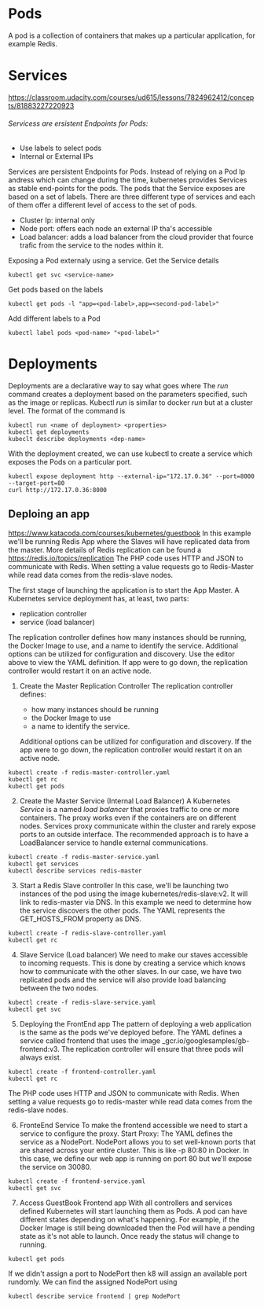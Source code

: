 # Pods
 A pod is a collection of containers that makes up a particular application, for example Redis.

# Services
https://classroom.udacity.com/courses/ud615/lessons/7824962412/concepts/81883227220923

###### Servicess are ersistent Endpoints for Pods:
 - Use labels to select pods
 - Internal or External IPs
 
Services are persistent Endpoints for Pods. Instead of relying on a Pod Ip andress which can change during the time, 
kubernetes provides Services as stable end-points for the pods. The pods that the Service exposes are based on a 
set of labels. There are three different type of services and each of them offer a different level of access to the 
set of pods.
 - Cluster Ip: internal only
 - Node port: offers each node an external IP tha's accessible
 - Load balancer: adds a load balancer from the cloud provider that fource trafic from the service to the nodes
   within it.

Exposing a Pod externaly using a service.
Get the Service details
```console
kubectl get svc <service-name>
```

Get pods based on the labels
```console
kubectl get pods -l "app=<pod-label>,app=<second-pod-label>"
```

Add different labels to a Pod
```console
kubectl label pods <pod-name> "<pod-label>"
```

# Deployments 
Deployments are a declarative way to say what goes where
The *run* command creates a deployment based on the parameters specified, such as the image or replicas. Kubectl *run* is similar to docker *run* but at a cluster level.
The format of the command is 
```console
kubectl run <name of deployment> <properties>
kubectl get deployments
kubeclt describe deployments <dep-name>
```
With the deployment created, we can use kubectl to create a service which exposes the Pods on a particular port.
```console
kubectl expose deployment http --external-ip="172.17.0.36" --port=8000 --target-port=80
curl http://172.17.0.36:8000
```



## Deploing an app 
https://www.katacoda.com/courses/kubernetes/guestbook
In this example we'll be running Redis App where the Slaves  will have replicated data from the master. More details of Redis replication can be found a https://redis.io/topics/replication
The PHP code uses HTTP and JSON to communicate with Redis. When setting a value requests go to Redis-Master while read data comes from the redis-slave nodes.

The first stage of launching the application is to start the App Master. A Kubernetes service deployment has, at least, two parts:
  - replication controller 
  - service (load balancer)

The replication controller defines how many instances should be running, the Docker Image to use, and a name to identify the service. Additional options can be utilized for configuration and discovery. Use the editor above to view the YAML definition.
If app were to go down, the replication controller would restart it on an active node.


1. Create the Master Replication Controller
 The replication controller defines:
   - how many instances should be running
   - the Docker Image to use
   - a name to identify the service. 

   Additional options can be utilized for configuration and discovery. If the app were to go down, the replication controller would restart it on an active node.

```console
kubectl create -f redis-master-controller.yaml
kubectl get rc
kubectl get pods
```

2. Create the Master Service (Internal Load Balancer)
 A Kubernetes *Service* is a named *load balancer* that proxies traffic to one or more containers. The proxy works even if the containers are on different nodes. Services proxy communicate within the cluster and rarely expose ports to an outside interface.
The recommended approach is to have a LoadBalancer service to handle external communications.


```console
kubectl create -f redis-master-service.yaml
kubectl get services
kubectl describe services redis-master
```

3. Start a Redis Slave controller
In this case, we'll be launching two instances of the pod using the image kubernetes/redis-slave:v2. It will link to redis-master via DNS.
In this example we need to determine how the service discovers the other pods. The YAML represents the GET_HOSTS_FROM property as DNS.

```console
kubectl create -f redis-slave-controller.yaml
kubectl get rc
```
4. Slave Service (Load balancer)
We need to make our staves accessible to incoming requests. This is done by creating a service which knows how to communicate with the other slaves. 
In our case, we have two replicated pods and the service will also provide load balancing between the two nodes.
```console
kubectl create -f redis-slave-service.yaml
kubectl get svc
```
5. Deploying the FrontEnd app
 The pattern of deploying a web application is the same as the pods we've deployed before.
The YAML defines a service called frontend that uses the image _gcr.io/googlesamples/gb-frontend:v3. The replication controller will ensure that three pods will always exist.

```console
kubectl create -f frontend-controller.yaml
kubectl get rc
```

The PHP code uses HTTP and JSON to communicate with Redis. When setting a value requests go to redis-master while read data comes from the redis-slave nodes.

6. FronteEnd Service
To make the frontend accessible we need to start a service to configure the proxy.
Start Proxy:
The YAML defines the service as a NodePort. NodePort allows you to set well-known ports that are shared across your entire cluster. This is like -p 80:80 in Docker.
In this case, we define our web app is running on port 80 but we'll expose the service on 30080.

```console
kubectl create -f frontend-service.yaml
kubectl get svc
```
7. Access GuestBook Frontend app
With all controllers and services defined Kubernetes will start launching them as Pods. A pod can have different states depending on what's happening. For example, if the Docker Image is still being downloaded then the Pod will have a pending state as it's not able to launch. Once ready the status will change to running.
```console
kubectl get pods
```

If we didn't assign a port to NodePort then k8 will assign an available port rundomly. We can find the assigned NodePort using 

```console
kubectl describe service frontend | grep NodePort
```

















